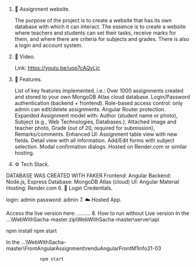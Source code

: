 1. 📌 Assignment website.

   
     The purpose of the project is to create a website that has its own database with which it can interact. The essence is to create a website where teachers and students can set their tasks, receive marks for them, and where there are criteria for subjects and grades. There is also a login and account system.
3. 🎥 Video.


     Link: https://youtu.be/uop7cAQyLjc
4. 🚀 Features.


    List of key features implemented, i.e.:
      Over 1000 assignments created and stored to your own MongoDB Atlas cloud database.
      Login/Password authentication (backend + frontend).
      Role-based access control: only admin can edit/delete assignments.
      Angular Router protection.
   Expanded Assignment model with:
      Author (student name or photo),
      Subject (e.g., Web Technologies, Databases.),
      Attached image and teacher photo,
      Grade (out of 20, required for submission),
      Remarks/comments.
   Enhanced UI:
      Assignment table view with new fields.
      Detail view with all information.
      Add/Edit forms with subject selection.
      Modal confirmation dialogs.
      Hosted on Render.com or similar hosting.
5. ⚙️ Tech Stack.


DATABASE WAS CREATED WITH FAKER
      Frontend: Angular
      Backend: Node.js, Express
      Database: MongoDB Atlas (cloud)
      UI: Angular Material
      Hosting: Render.com
6. 🔐 Login Credentials.


login: admin
   password: admin
7. ☁️ Hosted App.

Access the live version here:
      .........
8. How to run without Live version
   In the ...\WebWithSacha-master.zip\WebWithSacha-master\server\api
   
   npm install
         npm start
   
In the  ...\WebWithSacha-master\FrontAngularAssignment\renduAngularFrontM1Info21-03

				 npm start
